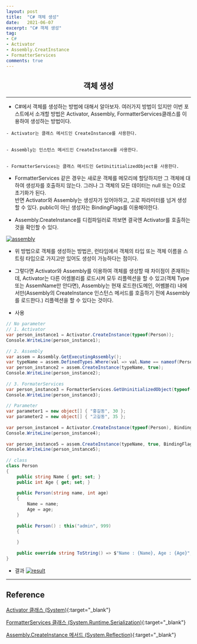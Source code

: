 ```yaml
---
layout: post
title:  "C# 객체 생성"
date:   2021-06-07
excerpt: "C# 객체 생성"
tag: 
- C#
- Activator
- Assembly.CreatInstance
- FormatterServices
comments: true
---
```


## <center> 객체 생성 </center>    

--- 

- C#에서 객체를 생성하는 방법에 대해서 알아보자. 여러가지 방법이 있지만 이번 포스트에서 소개할 방법은 Activator, Assembly,  FormatterServices클래스를 이용하여 생성하는 방법이다.

```
- Activator는 클래스 메서드인 CreateInstance를 사용한다.


- Assembly는 인스턴스 메서드인 CreateInstance를 사용한다.


- FormatterServices는 클래스 메서드인 GetUnititializedObject를 사용한다.
```

- FormatterServices 같은 경우는 새로운 객체를 메모리에 할당하지만 그 객체에 대하여 생성자를 호출하지 않는다. 그러나 그 객체의 모든 데이터는 null 또는 0으로 초기화가 된다.  
반면 Activator와 Assembly는 생성자가 있어야하고, 고로 파라미터를 넘겨 생성할 수 있다. public이 아닌 생성자는 BindingFlags를 이용해야한다.


- Assembly.CreateInstance를 디컴파일러로 까보면 결국엔 Activator를 호출하는 것을 확인할 수 있다.

<a href="{{ site.url }}/images/posts/2021-06-07/assembly.png"><img src="{{ site.url }}/images/posts/2021-06-07/assembly.png" alt="assembly" /></a>


- 위 방법으로 객체를 생성하는 방법은, 런타임에서 객체의 타입 또는 객체 이름을 스트링 타입으로 가지고만 있어도 생성이 가능하다는 점이다.

- 그렇다면 Activator와 Assembly를 이용하여 객체를 생성할 때 차이점이 존재하는데, Activator는 다른 어셈블리를 로드시켜 모두 리플렉션을 할 수 있고(객체 Type 또는 AssemName만 안다면), Assembly는 현재 로드한(도메인, 어쎔블리) 내에서만(Assembly의 CreateInstance 인스턴스 메서드를 호출하기 전에 Assembly를 로드한다.) 리플렉션을 할 수 있다는 것이다.


- 사용

```c#
// No parameter
// 1. Activator
var person_instance1 = Activator.CreateInstance(typeof(Person));
Console.WriteLine(person_instance1);
 
// 2. Assembly
var assem = Assembly.GetExecutingAssembly();
var typeName = assem.DefinedTypes.Where(val => val.Name == nameof(Person)).FirstOrDefault().FullName;
var person_instance2 = assem.CreateInstance(typeName, true);
Console.WriteLine(person_instance2);
 
// 3. FormaterServices 
var person_instance3 = FormatterServices.GetUninitializedObject(typeof(Person));
Console.WriteLine(person_instance3);
 
// Parameter
var parameter1 = new object[] { "홍길동", 30 };
var parameter2 = new object[] { "고길동", 35 };
 
var person_instance4 = Activator.CreateInstance(typeof(Person), BindingFlags.Public | BindingFlags.Instance, null, parameter1, CultureInfo.CurrentCulture, null);
Console.WriteLine(person_instance4);
 
var person_instance5 = assem.CreateInstance(typeName, true, BindingFlags.Public | BindingFlags.Instance, null, parameter2, CultureInfo.CurrentCulture, null);
Console.WriteLine(person_instance5);
 
// class
class Person
{
    public string Name { get; set; }
    public int Age { get; set; }
 
    public Person(string name, int age)
    {
        Name = name;
        Age = age;
    }
 
    public Person() : this("admin", 999)
    {
 
    }
 
    public override string ToString() => $"Name : {Name}, Age : {Age}";
}  
```

- 결과
<a href="{{ site.url }}/images/posts/2021-06-07/result.png"><img src="{{ site.url }}/images/posts/2021-06-07/result.png" alt="result" /></a>

---

## Reference

[Activator 클래스 (System)](https://docs.microsoft.com/ko-kr/dotnet/api/system.reflection.assembly.createinstance?view=netcore-3.1){:target="_blank"}

[FormatterServices 클래스 (System.Runtime.Serialization)](https://docs.microsoft.com/ko-kr/dotnet/api/system.runtime.serialization.formatterservices?view=netcore-3.1){:target="_blank"}

[Assembly.CreateInstance 메서드 (System.Reflection)](https://docs.microsoft.com/ko-kr/dotnet/api/system.activator?view=netcore-3.1){:target="_blank"}